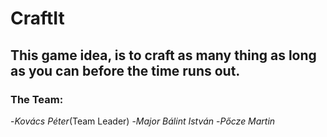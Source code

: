 # CraftIt
## This game idea, is to craft as many thing as long as you can before the time runs out.
### The Team: 
-*Kovács Péter*(Team Leader)
-*Major Bálint István*
-*Pőcze Martin*
